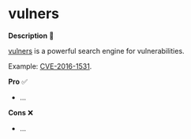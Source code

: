 # vulners

<div class="row row-cols-lg-2"><div>

**Description** 🍁

[vulners](https://vulners.com/) is a powerful search engine for vulnerabilities.

Example: [CVE-2016-1531](https://vulners.com/cve/CVE-2016-1531).
</div><div>

**Pro** ✅

* ...

**Cons** ❌

* ...
</div></div>